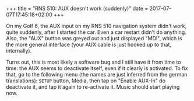+++
title = "RNS 510: AUX doesn't work (suddenly)"
date = 2017-07-07T17:45:18+02:00
+++

On my Golf 6, the AUX input on my RNS 510 navigation system didn't work, quite suddenly, after I started the car. Even a car restart didn't do anything. Also, the "AUX" button was greyed out and just displayed "MDI", which is the more general interface (your AUX cable is just hooked up to that, internally).

Turns out, this is most likely a software bug and I still have it from time to time: the AUX seems to deactivate itself, even if it clearly is activated. To fix that, go to the following menu (the names are just inferred from the german translations): `SETUP` button, Media, then tap on "Enable AUX-In" do deactivate it, and tap it again to re-activate it. Music should start playing now.